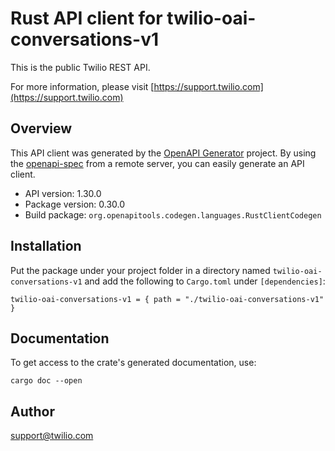 # Rust API client for twilio-oai-conversations-v1

This is the public Twilio REST API.

For more information, please visit [https://support.twilio.com](https://support.twilio.com)

## Overview

This API client was generated by the [OpenAPI Generator](https://openapi-generator.tech) project.  By using the [openapi-spec](https://openapis.org) from a remote server, you can easily generate an API client.

- API version: 1.30.0
- Package version: 0.30.0
- Build package: `org.openapitools.codegen.languages.RustClientCodegen`

## Installation

Put the package under your project folder in a directory named `twilio-oai-conversations-v1` and add the following to `Cargo.toml` under `[dependencies]`:

```
twilio-oai-conversations-v1 = { path = "./twilio-oai-conversations-v1" }
```

## Documentation

To get access to the crate's generated documentation, use:

```
cargo doc --open
```

## Author

support@twilio.com

